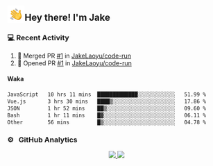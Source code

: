 <img alt="Night Coding" src="./assets/Hand%20Wave.gif" width='40' align="left"/><h2>Hey there! I'm Jake</h2>

### 💻 Recent Activity

<!--RECENT_ACTIVITY:start-->
1. 🎉 Merged PR [#1](https://github.com/JakeLaoyu/code-run/pull/1) in [JakeLaoyu/code-run](https://github.com/JakeLaoyu/code-run)<br>
2. 💪 Opened PR [#1](https://github.com/JakeLaoyu/code-run/pull/1) in [JakeLaoyu/code-run](https://github.com/JakeLaoyu/code-run)<br>
<!--RECENT_ACTIVITY:end-->

#### Waka

<!--START_SECTION:waka-->

```text
JavaScript   10 hrs 11 mins  █████████████░░░░░░░░░░░░   51.99 %
Vue.js       3 hrs 30 mins   ████▒░░░░░░░░░░░░░░░░░░░░   17.86 %
JSON         1 hr 52 mins    ██▒░░░░░░░░░░░░░░░░░░░░░░   09.60 %
Bash         1 hr 11 mins    █▓░░░░░░░░░░░░░░░░░░░░░░░   06.11 %
Other        56 mins         █▒░░░░░░░░░░░░░░░░░░░░░░░   04.78 %
```

<!--END_SECTION:waka-->

### ⚙️ &nbsp; GitHub Analytics

<p align="center">
<a href="https://github.com/JakeLaoyu">
  <img height="180em" src="https://github-readme-stats-eight-theta.vercel.app/api?username=jakelaoyu&show_icons=true&theme=algolia&include_all_commits=true&count_private=true"/>
  <img height="180em" src="https://github-readme-stats-eight-theta.vercel.app/api/top-langs/?username=jakelaoyu&layout=compact&langs_count=8&theme=algolia&hide=html"/>
</a>
</p>

<!-- ### 🤝🏻 &nbsp; Connect with Me

<p align="center">
<a href="https://i.jakeyu.top"><img src="https://img.shields.io/badge/-i.jakeyu.top-3423A6?style=flat&logo=Google-Chrome&logoColor=white"/></a>
<a href="mailto:jake.laoyu@gmail.com"><img src="https://img.shields.io/badge/-jake.laoyu@gmail.com-D14836?style=flat&logo=Gmail&logoColor=white"/></a>
</p> -->
